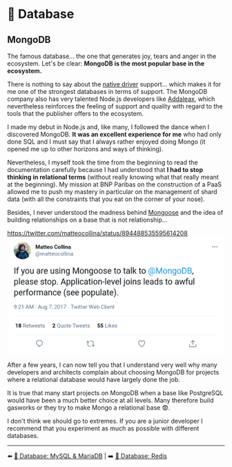 # 💾 Database

## MongoDB

The famous database... the one that generates joy, tears and anger in the ecosystem. Let's be clear: **MongoDB is the most popular base in the ecosystem.**

There is nothing to say about the [native driver](https://github.com/mongodb/node-mongodb-native) support… which makes it for me one of the strongest databases in terms of support. The MongoDB company also has very talented Node.js developers like [Addaleax](https://github.com/addaleax), which nevertheless reinforces the feeling of support and quality with regard to the tools that the publisher offers to the ecosystem.

I made my debut in Node.js and, like many, I followed the dance when I discovered MongoDB. **It was an excellent experience for me** who had only done SQL and I must say that I always rather enjoyed doing Mongo (it opened me up to other horizons and ways of thinking).

Nevertheless, I myself took the time from the beginning to read the documentation carefully because I had understood that **I had to stop thinking in relational terms** (without really knowing what that really meant at the beginning). My mission at BNP Paribas on the construction of a PaaS allowed me to push my mastery in particular on the management of shard data (with all the constraints that you eat on the corner of your nose).

Besides, I never understood the madness behind [Mongoose](https://mongoosejs.com/) and the idea of ​​building relationships on a base that is not relationship...

<https://twitter.com/matteocollina/status/894488535595614208>
<img src="../../../assets/matteo-mongoose.png">

After a few years, I can now tell you that I understand very well why many developers and architects complain about choosing MongoDB for projects where a relational database would have largely done the job.

It is true that many start projects on MongoDB when a base like PostgreSQL would have been a much better choice at all levels. Many therefore build gasworks or they try to make Mongo a relational base 😨.

I don't think we should go to extremes. If you are a junior developer I recommend that you experiment as much as possible with different databases.

---

⬅️ [💾 Database: MySQL & MariaDB](./mysql-mariadb.md) |
➡️ [💾 Database: Redis](./redis.md)
